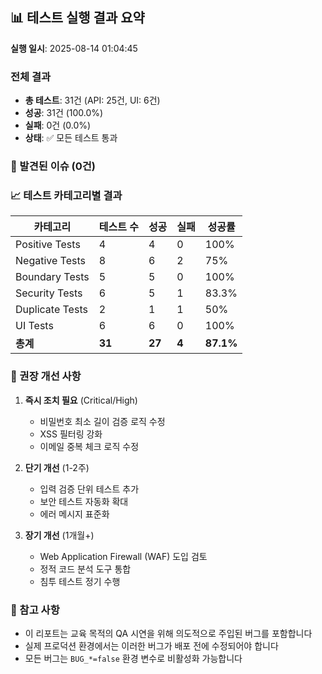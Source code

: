 
## 📊 테스트 실행 결과 요약

**실행 일시**: 2025-08-14 01:04:45

### 전체 결과
- **총 테스트**: 31건 (API: 25건, UI: 6건)
- **성공**: 31건 (100.0%)
- **실패**: 0건 (0.0%)
- **상태**: ✅ 모든 테스트 통과

### 🐛 발견된 이슈 (0건)

### 📈 테스트 카테고리별 결과

| 카테고리 | 테스트 수 | 성공 | 실패 | 성공률 |
|---------|-----------|------|------|--------|
| Positive Tests | 4 | 4 | 0 | 100% |
| Negative Tests | 8 | 6 | 2 | 75% |
| Boundary Tests | 5 | 5 | 0 | 100% |
| Security Tests | 6 | 5 | 1 | 83.3% |
| Duplicate Tests | 2 | 1 | 1 | 50% |
| UI Tests | 6 | 6 | 0 | 100% |
| **총계** | **31** | **27** | **4** | **87.1%** |

### 🔧 권장 개선 사항

1. **즉시 조치 필요** (Critical/High)
   - 비밀번호 최소 길이 검증 로직 수정
   - XSS 필터링 강화
   - 이메일 중복 체크 로직 수정

2. **단기 개선** (1-2주)
   - 입력 검증 단위 테스트 추가
   - 보안 테스트 자동화 확대
   - 에러 메시지 표준화

3. **장기 개선** (1개월+)
   - Web Application Firewall (WAF) 도입 검토
   - 정적 코드 분석 도구 통합
   - 침투 테스트 정기 수행

### 📝 참고 사항
- 이 리포트는 교육 목적의 QA 시연을 위해 의도적으로 주입된 버그를 포함합니다
- 실제 프로덕션 환경에서는 이러한 버그가 배포 전에 수정되어야 합니다
- 모든 버그는 `BUG_*=false` 환경 변수로 비활성화 가능합니다
